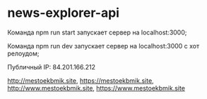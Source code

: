 # news-explorer-api

Команда npm run start запускает сервер на localhost:3000;

Команда npm run dev запускает сервер на localhost:3000 с хот релоудом;

Публичный IP: 84.201.166.212

http://mestoekbmik.site, https://mestoekbmik.site, http://www.mestoekbmik.site, https://www.mestoekbmik.site
